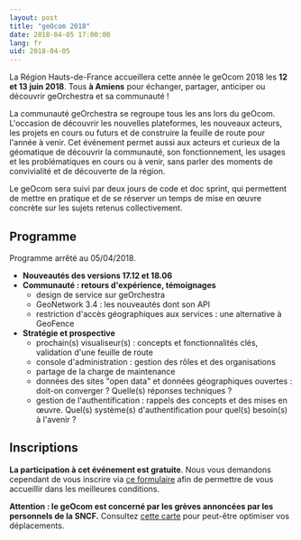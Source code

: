 ```yaml
---
layout: post
title: "geOcom 2018"
date: 2018-04-05 17:00:00
lang: fr
uid: 2018-04-05
---
```


La Région Hauts-de-France accueillera cette année le geOcom 2018 les **12 et 13 juin 2018**.
Tous **à Amiens** pour échanger, partager, anticiper ou découvrir geOrchestra et sa communauté !

<!--more-->

La communauté geOrchestra se regroupe tous les ans lors du geOcom. L'occasion de découvrir les nouvelles plateformes, les nouveaux acteurs, les projets en cours ou futurs et de construire la feuille de route pour l'année à venir. Cet événement permet aussi aux acteurs et curieux de la géomatique de découvrir la communauté, son fonctionnement, les usages et les problématiques en cours ou à venir, sans parler des moments de convivialité et de découverte de la région.

Le geOcom sera suivi par deux jours de code et doc sprint, qui permettent de mettre en pratique et de se réserver un temps de mise en œuvre concrète sur les sujets retenus collectivement.


## Programme

Programme arrêté au 05/04/2018.

- **Nouveautés des versions 17.12 et 18.06**
- **Communauté : retours d'expérience, témoignages**
  - design de service sur geOrchestra
  - GeoNetwork 3.4 : les nouveautés dont son API
  - restriction d'accès géographiques aux services : une alternative à GeoFence
- **Stratégie et prospective**
  - prochain(s) visualiseur(s) : concepts et fonctionnalités clés, validation d'une feuille de route
  - console d'administration : gestion des rôles et des organisations
  - partage de la charge de maintenance
  - données des sites "open data" et données géographiques ouvertes : doit-on converger ? Quelle(s) réponses techniques ?
  - gestion de l'authentification  : rappels des concepts et des mises en œuvre. Quel(s) système(s) d'authentification pour quel(s) besoin(s) à l'avenir ?


## Inscriptions

**La participation à cet événement est gratuite**. Nous vous demandons cependant de vous inscrire via [ce formulaire](https://docs.google.com/forms/d/e/1FAIpQLSc2yH8xvbKM7fu7VVQDOj5TjXJ7cFZYItmSosfc-RG47AMtEQ/viewform) afin de permettre de vous accueillir dans les meilleures conditions.

**Attention : le geOcom est concerné par les grèves annoncées par les personnels de la SNCF.** Consultez [cette carte](umap.openstreetmap.fr/fr/map/participants-au-geocom-2018_210735) pour peut-être optimiser vos déplacements.
